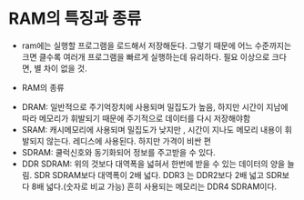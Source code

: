 # RAM의 특징과 종류

- ram에는 실행할 프로그램을 로드해서 저장해둔다.
  그렇기 때문에 어느 수준까지는 크면 클수록 여러개 프로그램을 빠르게 실행하는데 유리하다.
  필요 이상으로 크다면, 별 차이 없을 것.

- RAM의 종류

* DRAM: 일반적으로 주기억장치에 사용되며 밀집도가 높음, 하지만 시간이 지남에 따라 메모리가 휘발되기 때문에 주기적으로 데이터를 다시 저장해야함
* SRAM: 캐시메모리에 사용되며 밀집도가 낮지만 , 시간이 지나도 메모리 내용이 휘발되지 않는다. 레디스에 사용된다. 하지만 가격이 비싼 편
* SDRAM: 쿨럭신호와 동기화되어 정보를 주고받을 수 있다.
* DDR SDRAM: 위의 것보다 대역폭을 넓혀서 한번에 받을 수 있는 데이터의 양을 늘림. SDR SDRAM보다 대역폭이 2배 넓다.
  DDR3 는 DDR2보다 2배 넓고 SDR보다 8배 넓다.(숫자로 비교 가능)
  흔히 사용되는 메모리는 DDR4 SDRAM이다.
